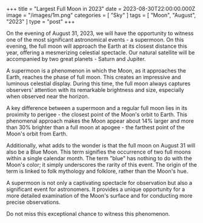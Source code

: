 +++
title = "Largest Full Moon in 2023"
date = 2023-08-30T22:00:00.000Z
image = "/images/1m.png"
categories = [ "Sky" ]
tags = [ "Moon", "August", "2023" ]
type = "post"
+++

On the evening of August 31, 2023, we will have the opportunity to witness one of the most significant astronomical events - a supermoon. On this evening, the full moon will approach the Earth at its closest distance this year, offering a mesmerizing celestial spectacle. Our natural satellite will be accompanied by two great planets - Saturn and Jupiter.

A supermoon is a phenomenon in which the Moon, as it approaches the Earth, reaches the phase of full moon. This creates an impressive and luminous celestial display. During this time, the full moon always captures observers' attention with its remarkable brightness and size, especially when observed near the horizon.

A key difference between a supermoon and a regular full moon lies in its proximity to perigee - the closest point of the Moon's orbit to Earth. This phenomenal approach makes the Moon appear about 14% larger and more than 30% brighter than a full moon at apogee - the farthest point of the Moon's orbit from Earth.

Additionally, what adds to the wonder is that the full moon on August 31 will also be a Blue Moon. This term signifies the occurrence of two full moons within a single calendar month. The term "blue" has nothing to do with the Moon's color; it simply underscores the rarity of this event. The origin of the term is linked to folk mythology and folklore, rather than the Moon's hue.

A supermoon is not only a captivating spectacle for observation but also a significant event for astronomers. It provides a unique opportunity for a more detailed examination of the Moon's surface and for conducting more precise observations.

Do not miss this exceptional chance to witness this phenomenon.
